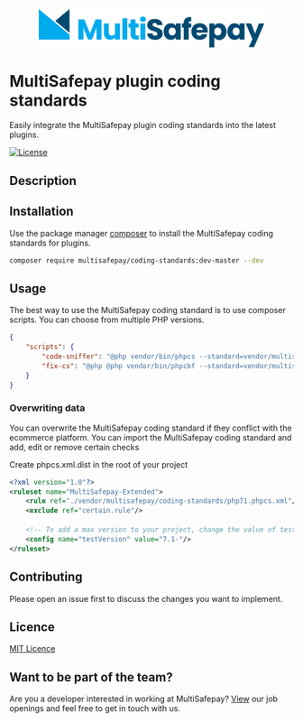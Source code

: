 <p align="center">
  <img src="https://raw.githubusercontent.com/MultiSafepay/MultiSafepay-logos/master/MultiSafepay-logo-color.svg" width="400px" position="center">
</p>

# MultiSafepay plugin coding standards

Easily integrate the MultiSafepay plugin coding standards into the latest plugins.

[![License](https://img.shields.io/packagist/l/multisafepay/coding-standards.svg)](https://github.com/MultiSafepay/coding-standards/blob/master/LICENSE)

## Description

## Installation
Use the package manager [composer](https://getcomposer.org/) to install the MultiSafepay coding standards for plugins.
```bash
composer require multisafepay/coding-standards:dev-master --dev
```

## Usage
The best way to use the MultiSafepay coding standard is to use composer scripts. 
You can choose from multiple PHP versions.

```json
{
    "scripts": {
        "code-sniffer": "@php vendor/bin/phpcs --standard=vendor/multisafepay/coding-standards/php71.phpcs.xml src",
        "fix-cs": "@php @php vendor/bin/phpcbf --standard=vendor/multisafepay/coding-standards/php71.phpcs.xml src"
    }
}
```

### Overwriting data
You can overwrite the MultiSafepay coding standard if they conflict with the ecommerce platform. You can import the MultiSafepay coding standard and add, edit or remove certain checks

Create phpcs.xml.dist in the root of your project
```xml
<?xml version="1.0"?>
<ruleset name="MultiSafepay-Extended">
    <rule ref="./vendor/multisafepay/coding-standards/php71.phpcs.xml"/>
    <exclude ref="certain.rule"/>
    
    <!-- To add a max version to your project, change the value of testVersion to PHP_MIN_VERSION-PHP_MAX_VERSION -->
    <config name="testVersion" value="7.1-"/>
</ruleset>

```

## Contributing
Please open an issue first to discuss the changes you want to implement.

## Licence
[MIT Licence](https://github.com/MultiSafepay/coding-standards/blob/master/LICENSE)

## Want to be part of the team?
Are you a developer interested in working at MultiSafepay? [View](https://www.multisafepay.com/careers/#jobopenings) our job openings and feel free to get in touch with us.
